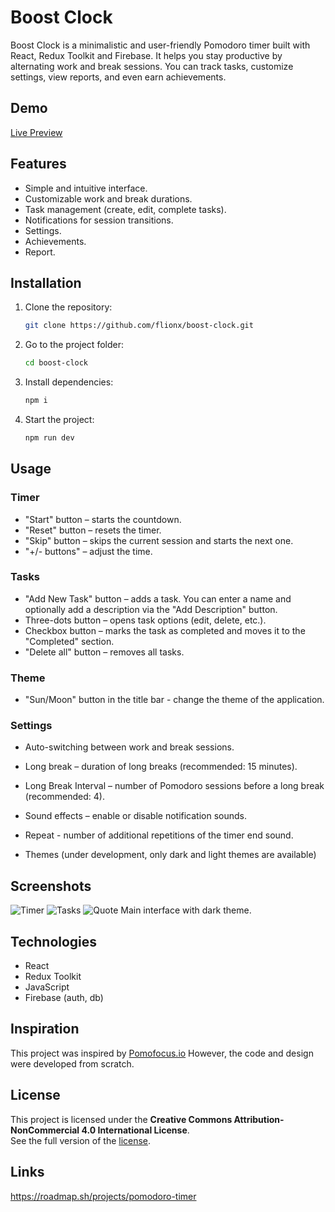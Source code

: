 # Boost Clock

Boost Clock is a minimalistic and user-friendly Pomodoro timer built with React, Redux Toolkit and Firebase. It helps you stay productive by alternating work and break sessions. You can track tasks, customize settings, view reports, and even earn achievements.

##  Demo

[Live Preview](https://boost-clock.vercel.app/)

## Features

- Simple and intuitive interface.
- Customizable work and break durations.
- Task management (create, edit, complete tasks).
- Notifications for session transitions.
- Settings.
- Achievements. 
- Report.

## Installation

1. Clone the repository:
   ```bash
   git clone https://github.com/flionx/boost-clock.git
   ```
2. Go to the project folder:
   ```bash
   cd boost-clock
   ```
3. Install dependencies:
   ```bash
   npm i
   ```
4. Start the project:
   ```bash
   npm run dev
   ```

## Usage

### Timer
- "Start" button – starts the countdown.
- "Reset" button – resets the timer.
- "Skip" button – skips the current session and starts the next one.
- "+/- buttons" – adjust the time.
  
### Tasks
- "Add New Task" button – adds a task. You can enter a name and optionally add a description via the "Add Description" button.
- Three-dots button – opens task options (edit, delete, etc.).
- Checkbox button – marks the task as completed and moves it to the "Completed" section.
- "Delete all" button – removes all tasks.
  
### Theme
- "Sun/Moon" button in the title bar - change the theme of the application.

### Settings
- Auto-switching between work and break sessions.
- Long break – duration of long breaks (recommended: 15 minutes).
- Long Break Interval – number of Pomodoro sessions before a long break (recommended: 4).

- Sound effects – enable or disable notification sounds.
- Repeat - number of additional repetitions of the timer end sound.

- Themes (under development, only dark and light themes are available)

## Screenshots
![Timer](https://github.com/user-attachments/assets/4beb12a6-dc16-43ef-909d-88df1688d9b7)
![Tasks](https://github.com/user-attachments/assets/36d18f45-074a-40e3-9cb4-863d612035c8)
![Quote](https://github.com/user-attachments/assets/b72fa655-f134-4c6f-9ac0-3a9b5f9a4121)
Main interface with dark theme.

## Technologies

- React
- Redux Toolkit
- JavaScript
- Firebase (auth, db)

## Inspiration  

This project was inspired by [Pomofocus.io](https://pomofocus.io)
However, the code and design were developed from scratch.

## License  

This project is licensed under the **Creative Commons Attribution-NonCommercial 4.0 International License**.   
See the full version of the [license](LICENSE).

## Links

https://roadmap.sh/projects/pomodoro-timer
